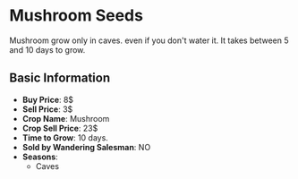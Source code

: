 # Mushroom Seeds

Mushroom grow only in caves. even if you don't water it. It takes between 5 and 10 days to grow.

## Basic Information

- **Buy Price**: 8$
- **Sell Price**: 3$
- **Crop Name**: Mushroom
- **Crop Sell Price**: 23$
- **Time to Grow**: 10 days.
- **Sold by Wandering Salesman**: NO
- **Seasons**:
  - Caves